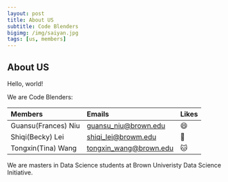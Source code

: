 ```yaml
---
layout: post
title: About US
subtitle: Code Blenders
bigimg: /img/saiyan.jpg
tags: [us, members]
---
```




## About US

Hello, world! 

We are Code Blenders: 

|  Members  |  Emails  |  Likes  |
|:----------|:---------|:--------|
| Guansu(Frances) Niu | guansu_niu@brown.edu | :smile: |
| Shiqi(Becky) Lei | shiqi_lei@browm.edu | :cherry_blossom: |
| Tongxin(Tina) Wang | tongxin_wang@brown.edu | :cat: |

We are masters in Data Science students at Brown Univeristy Data Science Initiative. 
